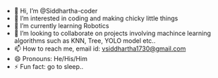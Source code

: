 - 👋 Hi, I’m @Siddhartha-coder
- 👀 I’m interested in coding and making chicky little things
- 🌱 I’m currently learning Robotics
- 💞️ I’m looking to collaborate on projects involving machince learning algorithms such as KNN, Tree, YOLO model etc..
- 📫 How to reach me, email id: vsiddhartha1730@gmail.com
- 😄 Pronouns: He/His/Him
- ⚡ Fun fact: go to sleep..

<!---
Siddhartha-coder/Siddhartha-coder is a ✨ special ✨ repository because its `README.md` (this file) appears on your GitHub profile.
You can click the Preview link to take a look at your changes.
--->
